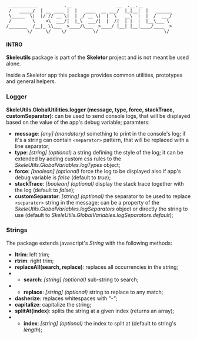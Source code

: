      ___________          .__                 __  .__.__
     /   _____/  | __ ____ |  |   ____  __ ___/  |_|__|  |   ______
     \_____  \|  |/ // __ \|  | _/ __ \|  |  \   __\  |  |  /  ___/
     /        \    <\  ___/|  |_\  ___/|  |  /|  | |  |  |__\___ \
    /_______  /__|_ \\___  >____/\___  >____/ |__| |__|____/____  >
            \/     \/    \/          \/                         \/

#### INTRO
**Skeleutils** package is part of the **Skeletor** project and is not meant be used alone.

Inside a Skeletor app this package provides common utilities, prototypes and general helpers.

### Logger

**SkeleUtils.GlobalUtilities.logger (message, type, force, stackTrace, customSeparator)**: can be used to send console logs, that will be displayed based on the value of the app's debug variable; paramters:
- **message**: *[any] (mandatory)* something to print in the console's log; if it's a string can contain `<separator>` pattern, that will be replaced with a line separator;
- **type**: *[string] (optional)* a string defining the style of the log; it can be extended by adding custom css rules to the *SkeleUtils.GlobalVariables.logTypes* object;
- **force**: *[boolean] (optional)* force the log to be displayed also if app's debug variable is *false* (default to *true*);
- **stackTrace**: *[boolean] (optional)* display the stack trace together with the log (default to *false*);
- **customSeparator**: *[string] (optional)* the separator to be used to replace `<separator>` string in the message; can be a property of the *SkeleUtils.GlobalVariables.logSeparators* object or directly the string to use (default to *SkeleUtils.GlobalVariables.logSeparators.default*);


### Strings

The package extends javascript's *String* with the following methods:

- **ltrim**: left trim;
- **rtrim**: right trim;
- **replaceAll(search, replace)**: replaces all occurrencies in the string;
- - **search**: *[string] (optional)* sub-string to search;
- - **replace**: *[string] (optional)* string to replace to any match;
- **dasherize**: replaces whitespaces with *"-"*;
- **capitalize**: capitalize the string;
- **splitAt(index)**: splits the string at a given index (returns an array);
- - **index**: *[string] (optional)* the index to split at (default to string's *length*);
